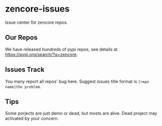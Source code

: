 # zencore-issues

Issue center for zencore repos.

## Our Repos

We have released hundreds of pypi repos, see details at  https://pypi.org/search/?q=zencore.

## Issues Track

You many report all repos' bug here. Suggest issues title format is `[repo name]the problem`.

## Tips

Some porjects are just demo or dead, but mosts are alive. Dead project may activated by your concern.
